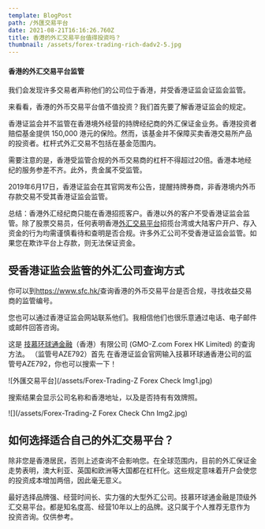 ```yaml
---
template: BlogPost
path: /外匯交易平台
date: 2021-08-21T16:16:26.760Z
title: 香港的外汇交易平台值得投资吗？
thumbnail: /assets/forex-trading-rich-dadv2-5.jpg
---
```

<!--StartFragment-->

#### 香港的外汇交易平台监管

我们会发现许多交易者声称他们的公司位于香港，并受香港证监会证监会监管。

来看看，香港的外币交易平台值不值投资？我们首先要了解香港证监会的规定。

香港证监会并不监管在香港境外经营的持牌经纪商的外汇保证金业务。香港投资者赔偿基金提供 150,000 港元的保险。然而，该基金并不保障买卖香港交易所产品的投资者。杠杆式外汇交易不包括在基金范围内。

需要注意的是，香港受监管合规的外币交易商的杠杆不得超过20倍。香港本地经纪的服务参差不齐。此外，贵金属不受监管。

2019年6月17日，香港证监会在其官网发布公告，提醒持牌券商，非香港境内外币存款交易不受其香港证监会监管。

总结：香港外汇经纪商只能在香港招揽客户。香港以外的客户不受香港证监会监管。除了股票交易员，任何表明香港[外汇交易平台](https://forex.z.com/hk/tc/whyzcomtrade/trustedtrading.html)招揽台湾或大陆客户开户、存入资金的行为均需谨慎看待和查明是否合规。许多外汇公司不受香港证监会监管。如果您在欺诈平台上存款，则无法保证资金。

## 受香港证监会监管的外汇公司查询方式

你可以到<https://www.sfc.hk/>查询香港的外币交易平台是否合规，寻找收益交易商的监管编号。

您也可以通过香港证监会网站联系他们。我相信他们也很乐意通过电话、电子邮件或邮件回答咨询。

这是 [技慕环球通金融](https://forex.z.com/hk/en/forex_trading)（香港）有限公司 (GMO-Z.com Forex HK Limited) 的查询方法。 （监管号AZE792）首先 在香港证监会官网输入技慕环球通香港公司的监管号AZE792，你也可以搜索一下！

![外匯交易平台](/assets/Forex-Trading-Z Forex Check Img1.jpg)

搜索结果会显示公司名称和香港地址，以及是否持有有效牌照。

![](/assets/Forex-Trading-Z Forex Check Chn Img2.jpg)



## 如何选择适合自己的外汇交易平台？

除非您是香港居民，否则上述查询不会影响您。在全球范围内，目前的外汇保证金走势表明，澳大利亚、英国和欧洲等大国都在杠杆化。这些规定意味着开户会使您的投资成本增加两倍，因此毫无意义。

最好选择品牌强、经营时间长、实力强的大型外汇公司。技慕环球通金融是顶级外汇交易平台。都是知名度高、经营10年以上的品牌。这只属于个人推荐无意作为投资咨询。仅供参考。

<!--EndFragment-->
